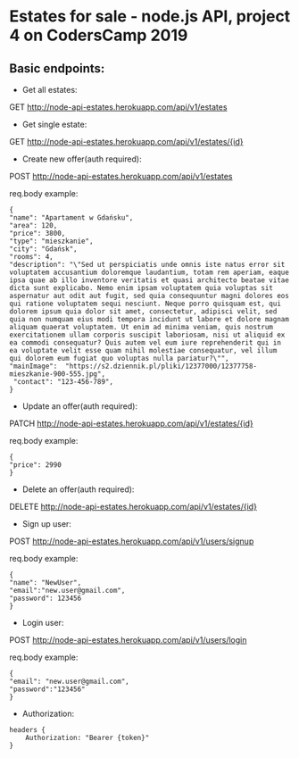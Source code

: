 # Estates for sale - node.js API, project 4 on CodersCamp 2019

## Basic endpoints:

- Get all estates:

GET http://node-api-estates.herokuapp.com/api/v1/estates

- Get single estate:

GET http://node-api-estates.herokuapp.com/api/v1/estates/{id}

- Create new offer(auth required):

POST http://node-api-estates.herokuapp.com/api/v1/estates

req.body example:

```
{
"name": "Apartament w Gdańsku",
"area": 120,
"price": 3800,
"type": "mieszkanie",
"city": "Gdańsk",
"rooms": 4,
"description": "\"Sed ut perspiciatis unde omnis iste natus error sit voluptatem accusantium doloremque laudantium, totam rem aperiam, eaque ipsa quae ab illo inventore veritatis et quasi architecto beatae vitae dicta sunt explicabo. Nemo enim ipsam voluptatem quia voluptas sit aspernatur aut odit aut fugit, sed quia consequuntur magni dolores eos qui ratione voluptatem sequi nesciunt. Neque porro quisquam est, qui dolorem ipsum quia dolor sit amet, consectetur, adipisci velit, sed quia non numquam eius modi tempora incidunt ut labore et dolore magnam aliquam quaerat voluptatem. Ut enim ad minima veniam, quis nostrum exercitationem ullam corporis suscipit laboriosam, nisi ut aliquid ex ea commodi consequatur? Quis autem vel eum iure reprehenderit qui in ea voluptate velit esse quam nihil molestiae consequatur, vel illum qui dolorem eum fugiat quo voluptas nulla pariatur?\"",
"mainImage":  "https://s2.dziennik.pl/pliki/12377000/12377758-mieszkanie-900-555.jpg",
 "contact": "123-456-789",
}
```

- Update an offer(auth required):

PATCH http://node-api-estates.herokuapp.com/api/v1/estates/{id}

req.body example:

```
{
"price": 2990
}
```

- Delete an offer(auth required):

DELETE http://node-api-estates.herokuapp.com/api/v1/estates/{id}

- Sign up user:

POST http://node-api-estates.herokuapp.com/api/v1/users/signup

req.body example:

```
{
"name": "NewUser",
"email":"new.user@gmail.com",
"password": 123456
}
```

- Login user:

POST http://node-api-estates.herokuapp.com/api/v1/users/login

req.body example:

```
{
"email": "new.user@gmail.com",
"password":"123456"
}
```

- Authorization:

```
headers {
    Authorization: "Bearer {token}"
}

```
